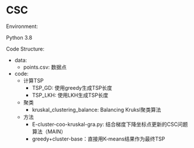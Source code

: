 # CSC

Environment:

Python 3.8





Code Structure:

- data:
  - points.csv: 数据点
- code:
  - 计算TSP
    - TSP_GD: 使用greedy生成TSP长度
    - TSP_LKH: 使用LKH生成TSP长度
  - 聚类
    - kruskal_clustering_balance: Balancing Kruksl聚类算法
  - 方法
    - E-cluster-coo-kruskal-gra.py: 结合梯度下降坐标点更新的CSC问题算法（MAIN）
    - greedy+cluster-base：直接用K-means结果作为最终TSP
